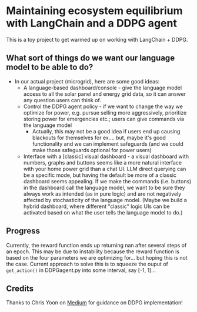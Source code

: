 # Maintaining ecosystem equilibrium with LangChain and a DDPG agent
This is a toy project to get warmed up on working with LangChain + DDPG.

## What sort of things do we want our language model to be able to do?
* In our actual project (microgrid), here are some good ideas:
  * A language-based dashboard/console - give the language model access to all the solar panel and energy grid data, so it can answer any question users can think of.
  * Control the DDPG agent policy - if we want to change the way we optimize for power, e.g. pursue selling more aggressively, prioritize storing power for emergencies etc.; users can give commands via the language model
    * Actually, this may not be a good idea if users end up causing blackouts for themselves for ex.... but, maybe it's good functionality and we can implement safeguards (and we could make those safeguards optional for power users)
  * Interface with a [classic] visual dashboard - a visual dashboard with numbers, graphs and buttons seems like a more natural interface with your home power grid than a chat UI. LLM direct querying can be a specific mode, but having the default be more of a classic dashboard seems appealing. If we make the commands (i.e. buttons) in the dashboard call the language model, we want to be sure they always work as intended (as in pure logic) and are not negatively affected by stochasticity of the language model. (Maybe we build a hybrid dashboard, where different "classic" logic UIs can be activated based on what the user tells the language model to do.)


## Progress
Currently, the reward function ends up returning nan after several steps of an epoch. This may be due to instability because the reward function is based on the four parameters we are optimizing for... but hoping this is not the case. Current approach to solve this is to squeeze the ouput of `get_action()` in DDPGagent.py into some interval, say [-1, 1]...

## Credits
Thanks to Chris Yoon on [Medium](https://towardsdatascience.com/deep-deterministic-policy-gradients-explained-2d94655a9b7b) for guidance on DDPG implementation!